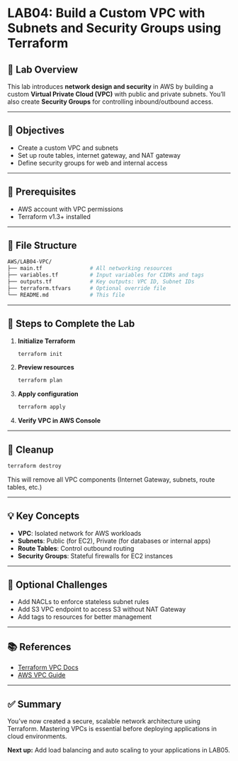 # LAB04: Build a Custom VPC with Subnets and Security Groups using Terraform

## 📝 Lab Overview

This lab introduces **network design and security** in AWS by building a custom **Virtual Private Cloud (VPC)** with public and private subnets. You’ll also create **Security Groups** for controlling inbound/outbound access.

---

## 🎯 Objectives

- Create a custom VPC and subnets
- Set up route tables, internet gateway, and NAT gateway
- Define security groups for web and internal access

---

## 🧰 Prerequisites

- AWS account with VPC permissions
- Terraform v1.3+ installed

---

## 📁 File Structure

```bash
AWS/LAB04-VPC/
├── main.tf               # All networking resources
├── variables.tf          # Input variables for CIDRs and tags
├── outputs.tf            # Key outputs: VPC ID, Subnet IDs
├── terraform.tfvars      # Optional override file
└── README.md             # This file
```

---

## 🚀 Steps to Complete the Lab

1. **Initialize Terraform**
   ```bash
   terraform init
   ```

2. **Preview resources**
   ```bash
   terraform plan
   ```

3. **Apply configuration**
   ```bash
   terraform apply
   ```

4. **Verify VPC in AWS Console**

---

## 🧼 Cleanup

```bash
terraform destroy
```
This will remove all VPC components (Internet Gateway, subnets, route tables, etc.)

---

## 💡 Key Concepts

- **VPC**: Isolated network for AWS workloads
- **Subnets**: Public (for EC2), Private (for databases or internal apps)
- **Route Tables**: Control outbound routing
- **Security Groups**: Stateful firewalls for EC2 instances

---

## 🧪 Optional Challenges

- Add NACLs to enforce stateless subnet rules
- Add S3 VPC endpoint to access S3 without NAT Gateway
- Add tags to resources for better management

---

## 📚 References

- [Terraform VPC Docs](https://registry.terraform.io/providers/hashicorp/aws/latest/docs/resources/vpc)
- [AWS VPC Guide](https://docs.aws.amazon.com/vpc/latest/userguide/)

---

## ✅ Summary

You’ve now created a secure, scalable network architecture using Terraform. Mastering VPCs is essential before deploying applications in cloud environments.

**Next up:** Add load balancing and auto scaling to your applications in LAB05.